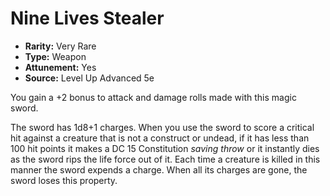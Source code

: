 # Nine Lives Stealer

- **Rarity:** Very Rare
- **Type:** Weapon
- **Attunement:** Yes
- **Source:** Level Up Advanced 5e

You gain a +2 bonus to attack and damage rolls made with this magic sword.

The sword has 1d8+1 charges. When you use the sword to score a critical hit against a creature that is not a construct or undead, if it has less than 100 hit points it makes a DC 15 Constitution _saving throw_  or it instantly dies as the sword rips the life force out of it. Each time a creature is killed in this manner the sword expends a charge. When all its charges are gone, the sword loses this property. 
